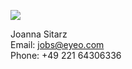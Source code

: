 ![](/images/people/joanna.png)

Joanna Sitarz<br>
Email: [jobs@eyeo.com](mailto:jobs@eyeo.com)<br>
Phone: +49 221 64306336
